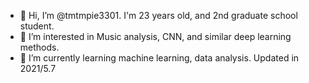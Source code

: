 - 👋 Hi, I’m @tmtmpie3301. I'm 23 years old, and 2nd graduate school student.
- 👀 I’m interested in Music analysis, CNN, and similar deep learning methods.
- 🌱 I’m currently learning machine learning, data analysis.
Updated in 2021/5.7


<!---
tmtmpie3301/tmtmpie3301 is a ✨ special ✨ repository because its `README.md` (this file) appears on your GitHub profile.
You can click the Preview link to take a look at your changes.
--->
